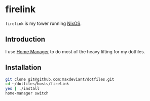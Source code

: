 # firelink

`firelink` is my tower running [NixOS](https://nixos.org/).

## Introduction

I use [Home Manager](https://github.com/rycee/home-manager) to do most of the heavy lifting for my dotfiles.

## Installation

```sh
git clone git@github.com:maxdeviant/dotfiles.git
cd ~/dotfiles/hosts/firelink
yes | ./install
home-manager switch
```
